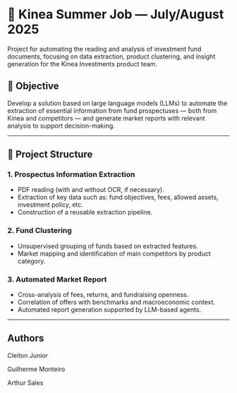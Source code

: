 # 🧠 Kinea Summer Job — July/August 2025

Project for automating the reading and analysis of investment fund documents, focusing on data extraction, product clustering, and insight generation for the Kinea Investments product team.

## 📌 Objective

Develop a solution based on large language models (LLMs) to automate the extraction of essential information from fund prospectuses — both from Kinea and competitors — and generate market reports with relevant analysis to support decision-making.

---

## 🧱 Project Structure

### 1. **Prospectus Information Extraction**
- PDF reading (with and without OCR, if necessary).
- Extraction of key data such as: fund objectives, fees, allowed assets, investment policy, etc.
- Construction of a reusable extraction pipeline.

### 2. **Fund Clustering**
- Unsupervised grouping of funds based on extracted features.
- Market mapping and identification of main competitors by product category.

### 3. **Automated Market Report**
- Cross-analysis of fees, returns, and fundraising openness.
- Correlation of offers with benchmarks and macroeconomic context.
- Automated report generation supported by LLM-based agents.

---

## Authors
Cleiton Junior

Guilherme Monteiro

Arthur Sales

